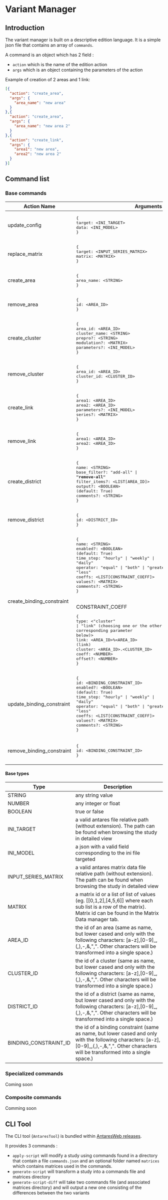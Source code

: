 # Variant Manager

## Introduction

The variant manager is built on a descriptive edition language. 
It is a simple json file that contains an array of `commands`.

A command is an object which has 2 field : 
- `action` which is the name of the edition action
- `args` which is an object containing the parameters of the action

Example of creation of 2 areas and 1 link: 
```json
[{
  "action": "create_area",
  "args": {
    "area_name": "new area"
  }
},{
  "action": "create_area",
  "args": {
    "area_name": "new area 2"
  }
},{
  "action": "create_link",
  "args": {
    "area1": "new area",
    "area2": "new area 2"
  }
}]
```

## Command list

### Base commands

| Action Name           | Arguments              | Description                              |
|-----------------------|------------------------|------------------------------------------|
| update_config         | <pre>{<br>target:&nbsp;&lt;INI_TARGET&gt;<br>data:&nbsp;&lt;INI_MODEL&gt;<br>}</pre>              | Update arbitrary config                              |
| replace_matrix        | <pre>{<br>target:&nbsp;&lt;INPUT_SERIES_MATRIX&gt;<br>matrix:&nbsp;&lt;MATRIX&gt;<br>}</pre>              | Replace arbitrary matrix                              |
| create_area           | <pre>{<br>area_name:&nbsp;&lt;STRING&gt;<br>}</pre>              | Create a new area                              |
| remove_area           | <pre>{<br>id:&nbsp;&lt;AREA_ID&gt;<br>}</pre>              | Remove an existing area                              |
| create_cluster           | <pre>{<br>area_id:&nbsp;&lt;AREA_ID&gt;<br>cluster_name:&nbsp;&lt;STRING&gt;<br>prepro?:&nbsp;&lt;STRING&gt;<br>modulation?:&nbsp;&lt;MATRIX&gt;<br>parameters?:&nbsp;&lt;INI_MODEL&gt;<br>}</pre>              | Create a new thermal cluster                              |
| remove_cluster           | <pre>{<br>area_id:&nbsp;&lt;AREA_ID&gt;<br>cluster_id:&nbsp;&lt;CLUSTER_ID&gt;<br>}</pre>              | Remove an existing thermal cluster                              |
| create_link           | <pre>{<br>area1:&nbsp;&lt;AREA_ID&gt;<br>area2:&nbsp;&lt;AREA_ID&gt;<br>parameters?:&nbsp;&lt;INI_MODEL&gt;<br>series?:&nbsp;&lt;MATRIX&gt;<br>}</pre>              | Create a new link                              |
| remove_link           | <pre>{<br>area1:&nbsp;&lt;AREA_ID&gt;<br>area2:&nbsp;&lt;AREA_ID&gt;<br>}</pre>              | Remove an existing link                              |
| create_district           | <pre>{<br>name:&nbsp;&lt;STRING&gt;<br>base_filter?:&nbsp;"add-all" &#124; <b>"remove-all"</b><br>filter_items?:&nbsp;&lt;LIST&#91;AREA_ID&#93;&gt;<br>output?:&nbsp;&lt;BOOLEAN&gt; (default: True)<br>comments?:&nbsp;&lt;STRING&gt;<br>}</pre>              | Create a new district (set of areas)                      |
| remove_district           | <pre>{<br>id:&nbsp;&lt;DISTRICT_ID&gt;<br>}</pre>              | Remove an existing district      |
| create_binding_constraint           | <pre>{<br>name:&nbsp;&lt;STRING&gt;<br>enabled?:&nbsp;&lt;BOOLEAN&gt; (default: True)<br>time_step:&nbsp;"hourly" &#124; "weekly" &#124; "daily"<br>operator:&nbsp;"equal" &#124; "both" &#124; "greater" &#124; "less"<br>coeffs:&nbsp;&lt;LIST&#91;CONSTRAINT_COEFF&#93;&gt;<br>values?:&nbsp;&lt;MATRIX&gt;<br>comments?:&nbsp;&lt;STRING&gt;<br>}</pre><br>CONSTRAINT_COEFF<pre>{<br>type:&nbsp;&lt;"cluster" &#124; "link" (choosing one or the other imply filling the right corresponding parameter below)&gt;<br>link:&nbsp;&lt;AREA_ID&gt;%&lt;AREA_ID&gt; (link)<br>cluster:&nbsp;&lt;AREA_ID&gt;.&lt;CLUSTER_ID&gt;<br>coeff:&nbsp;&lt;NUMBER&gt;<br>offset?:&nbsp;&lt;NUMBER&gt;<br>}</pre>              | Create a new binding constraint                        |
| update_binding_constraint           | <pre>{<br>id:&nbsp;&lt;BINDING_CONSTRAINT_ID&gt;<br>enabled?:&nbsp;&lt;BOOLEAN&gt; (default: True)<br>time_step:&nbsp;"hourly" &#124; "weekly" &#124; "daily"<br>operator:&nbsp;"equal" &#124; "both" &#124; "greater" &#124; "less"<br>coeffs:&nbsp;&lt;LIST&#91;CONSTRAINT_COEFF&#93;&gt;<br>values?:&nbsp;&lt;MATRIX&gt;<br>comments?:&nbsp;&lt;STRING&gt;<br>}</pre>              | Update an existing binding constraint          |
| remove_binding_constraint           | <pre>{<br>id:&nbsp;&lt;BINDING_CONSTRAINT_ID&gt;<br>}</pre>              | Remove an existing binding constraint    |

#### Base types

| Type | Description |
|------|-------------|
|STRING|any string value|
|NUMBER|any integer or float|
|BOOLEAN|true or false|
|INI_TARGET|a valid antares file relative path (without extension). The path can be found when browsing the study in detailed view|
|INI_MODEL|a json with a valid field corresponding to the ini file targeted|
|INPUT_SERIES_MATRIX|a valid antares matrix data file relative path (without extension). The path can be found when browsing the study in detailed view|
|MATRIX|a matrix id or a list of list of values (eg. &#91;&#91;0,1,2&#93;,&#91;4,5,6&#93;&#93; where each sub list is a row of the matrix). Matrix id can be found in the Matrix Data manager tab.|
|AREA_ID|the id of an area (same as name, but lower cased and only with the following characters: &#91;a-z&#93;,&#91;0-9&#93;_,(,),-,&,",". Other characters will be transformed into a single space.)|
|CLUSTER_ID|the id of a cluster (same as name, but lower cased and only with the following characters: &#91;a-z&#93;,&#91;0-9&#93;_,(,),-,&,",". Other characters will be transformed into a single space.)|
|DISTRICT_ID|the id of a district (same as name, but lower cased and only with the following characters: &#91;a-z&#93;,&#91;0-9&#93;_,(,),-,&,",". Other characters will be transformed into a single space.)|
|BINDING_CONSTRAINT_ID|the id of a binding constraint (same as name, but lower cased and only with the following characters: &#91;a-z&#93;,&#91;0-9&#93;_,(,),-,&,",". Other characters will be transformed into a single space.)|


### Specialized commands

Coming soon

### Composite commands

Comming soon

## CLI Tool

The CLI tool (`AntaresTool`) is bundled within [AntaresWeb releases](https://github.com/AntaresSimulatorTeam/AntaREST/releases).

It provides 3 commands :
- `apply-script` will modify a study using commands found in a directory that contain a file `commands.json` and an optional folder named `matrices` which contains matrices used in the commands.
- `generate-script` will transform a study into a commands file and matrices directory 
- `generate-script-diff` will take two commands file (and associated matrices directory) and will output a new one consisting of the differences between the two variants